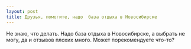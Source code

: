```yaml
---
layout: post 
title: Друзья, помогите, надо  база отдыха в Новосибирске 
--- 
```

Не знаю, что делать. Надо  база отдыха в Новосибирске, а выбрать не могу, да и отзывов плохих много. Может порекомендуете что-то?